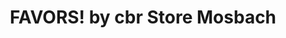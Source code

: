 ---
title: "FAVORS! by cbr Store Mosbach"
url: /mosbach/favors-by-cbr-store-mosbach/
shop: Kleidung
---